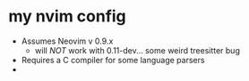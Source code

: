 # my nvim config

- Assumes Neovim v 0.9.x
    - will *NOT* work with 0.11-dev... some weird treesitter bug
- Requires a C compiler for some language parsers
- 
